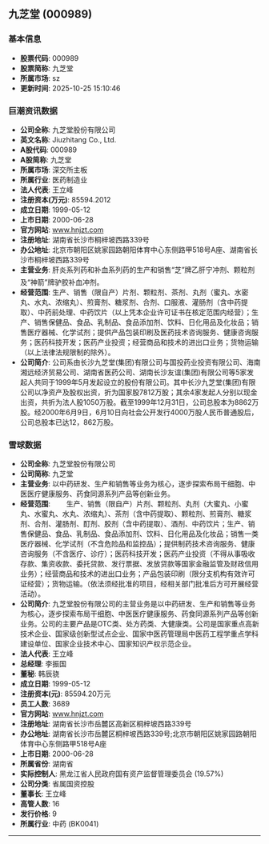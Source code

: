 ## 九芝堂 (000989)

### 基本信息

- **股票代码**: 000989
- **股票简称**: 九芝堂
- **所属市场**: sz
- **更新时间**: 2025-10-25 15:10:46

### 巨潮资讯数据

- **公司全称**: 九芝堂股份有限公司
- **英文名称**: Jiuzhitang Co., Ltd.
- **A股代码**: 000989
- **A股简称**: 九芝堂
- **所属市场**: 深交所主板
- **所属行业**: 医药制造业
- **法人代表**: 王立峰
- **注册资本(万元)**: 85594.2012
- **成立日期**: 1999-05-12
- **上市日期**: 2000-06-28
- **官方网站**: www.hnjzt.com
- **注册地址**: 湖南省长沙市桐梓坡西路339号
- **办公地址**: 北京市朝阳区姚家园路朝阳体育中心东侧路甲518号A座、湖南省长沙市桐梓坡西路339号
- **主营业务**: 肝炎系列药和补血系列药的生产和销售“芝”牌乙肝宁冲剂、颗粒剂及“神箭”牌驴胶补血冲剂。
- **经营范围**: 生产、销售（限自产）片剂、颗粒剂、茶剂、丸剂（蜜丸、水密丸、水丸、浓缩丸）、煎膏剂、糖浆剂、合剂、口服液、灌肠剂（含中药提取）、中药前处理、中药饮片（以上凭本企业许可证书在核定范围内经营）；生产、销售保健品、食品、乳制品、食品添加剂、饮料、日化用品及化妆品；销售医疗器械、化学试剂；提供产品包装印刷及医药技术咨询服务、健康咨询服务；医药科技开发；医药产业投资；经营商品和技术的进出口业务；货物运输（以上法律法规限制的除外）。
- **公司简介**: 公司系由长沙九芝堂(集团)有限公司与国投药业投资有限公司、海南湘远经济贸易公司、湖南省医药公司、湖南长沙友谊(集团)有限公司等5家发起人共同于1999年5月发起设立的股份有限公司。其中长沙九芝堂(集团)有限公司以净资产及股权出资，折为国家股7812万股；其余4家发起人分别以现金出资，共折为法人股1050万股。截至1999年12月31日，公司总股本为8862万股。经2000年6月9日，6月10日向社会公开发行4000万股人民币普通股后，公司总股本已达12，862万股。

### 雪球数据

- **公司全称**: 九芝堂股份有限公司
- **公司简称**: 九芝堂
- **主营业务**: 以中药研发、生产和销售等业务为核心，逐步探索布局干细胞、中医医疗健康服务、药食同源系列产品等创新业务。
- **经营范围**: 　　生产、销售（限自产）片剂、颗粒剂、丸剂（大蜜丸、小蜜丸、水蜜丸、水丸、浓缩丸）、茶剂（含中药提取）、颗粒剂、煎膏剂、糖浆剂、合剂、灌肠剂、酊剂、胶剂（含中药提取）、酒剂、中药饮片；生产、销售保健品、食品、乳制品、食品添加剂、饮料、日化用品及化妆品；销售一类医疗器械、化学试剂（不含危险品和监控品）；提供制药技术咨询服务、健康咨询服务（不含医疗、诊疗）；医药科技开发；医药产业投资（不得从事吸收存款、集资收款、委托贷款、发行票据、发放贷款等国家金融监管及财政信用业务）；经营商品和技术的进出口业务；产品包装印刷（限分支机构有效许可证经营）；货物运输。（依法须经批准的项目，经相关部门批准后方可开展经营活动）。
- **公司简介**: 九芝堂股份有限公司的主营业务是以中药研发、生产和销售等业务为核心，逐步探索布局干细胞、中医医疗健康服务、药食同源系列产品等创新业务。公司的主要产品是OTC类、处方药类、大健康类。公司是国家重点高新技术企业、国家级创新型试点企业、国家中医药管理局中医药工程学重点学科建设单位、国家企业技术中心、国家知识产权示范企业。
- **法人代表**: 王立峰
- **总经理**: 李振国
- **董秘**: 韩辰骁
- **成立日期**: 1999-05-12
- **注册资本(元)**: 85594.20万元
- **员工人数**: 3689
- **官方网站**: www.hnjzt.com
- **注册地址**: 湖南省长沙市岳麓区高新区桐梓坡西路339号
- **办公地址**: 湖南省长沙市岳麓区桐梓坡西路339号;北京市朝阳区姚家园路朝阳体育中心东侧路甲518号A座
- **上市日期**: 2000-06-28
- **所属省份**: 湖南省
- **实际控制人**: 黑龙江省人民政府国有资产监督管理委员会 (19.57%)
- **公司分类**: 省属国资控股
- **董事长**: 王立峰
- **高管人数**: 16
- **发行价格**: 9
- **所属行业**: 中药 (BK0041)

---